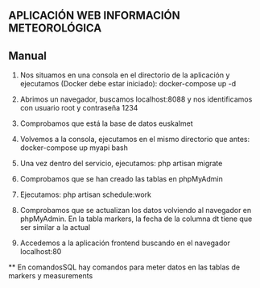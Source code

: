 ## APLICACIÓN WEB INFORMACIÓN METEOROLÓGICA ##

## Manual ##

1. Nos situamos en una consola en el directorio de la aplicación y ejecutamos (Docker debe estar iniciado):
docker-compose up -d

2. Abrimos un navegador, buscamos localhost:8088 y nos identificamos con usuario root y contraseña 1234

3. Comprobamos que está la base de datos euskalmet

4. Volvemos a la consola, ejecutamos en el mismo directorio que antes:
docker-compose up myapi bash

5. Una vez dentro del servicio, ejecutamos:
php artisan migrate

6. Comprobamos que se han creado las tablas en phpMyAdmin

7. Ejecutamos:
php artisan schedule:work

8. Comprobamos que se actualizan los datos volviendo al navegador en phpMyAdmin. En la tabla markers, la fecha de la columna dt tiene que ser similar a la actual

9. Accedemos a la aplicación frontend buscando en el navegador localhost:80

** En comandosSQL hay comandos para meter datos en las tablas de markers y measurements